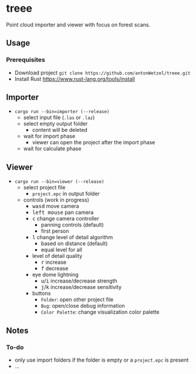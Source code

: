 # treee

Point cloud importer and viewer with focus on forest scans.

## Usage

### Prerequisites

- Download project `git clone https://github.com/antonWetzel/treee.git`
- Install Rust <https://www.rust-lang.org/tools/install>

## Importer

- `cargo run --bin=importer (--release)`
	- select input file (`.las` or `.laz`)
	- select empty output folder
		- content will be deleted
	- wait for import phase
		- viewer can open the project after the import phase
	- wait for calculate phase

## Viewer

- `cargo run --bin=viewer (--release)`
	- select project file
		- `project.epc` in output folder
	- controls (work in progress)
		- <kbd>w</kbd><kbd>a</kbd><kbd>s</kbd><kbd>d</kbd> move camera
		- <kbd>left mouse</kbd> pan camera
		- <kbd>c</kbd> change camera controller
			- panning controls (default)
			- first person
		- <kbd>l</kbd> change level of detail algorithm
			- based on distance (default)
			- equal level for all
		- level of detail quality
			- <kbd>r</kbd> increase
			- <kbd>f</kbd> decrease
		- eye dome lightning
			- <kbd>u</kbd>/<kbd>i</kbd> increase/decrease strength
			- <kbd>j</kbd>/<kbd>k</kbd> increase/decrease sensitivity
		- buttons
			- `Folder`: open other project file
			- `Bug`: open/close debug information
			- `Color Palette`: change visualization color palette

## Notes

### To-do

- only use import folders if the folder is empty or a `project.epc` is present
- ...
